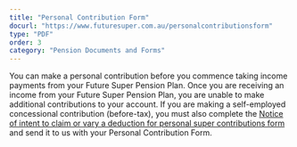 ```yaml
---
title: "Personal Contribution Form"
docurl: "https://www.futuresuper.com.au/personalcontributionsform"
type: "PDF"
order: 3
category: "Pension Documents and Forms"
---
```


You can make a personal contribution before you commence taking income payments from your Future Super Pension Plan. Once you are receiving an income from your Future Super Pension Plan, you are unable to make additional contributions to your account. If you are making a self-employed concessional contribution (before-tax), you must also complete the [Notice of intent to claim or vary a deduction for personal super contributions form](https://www.ato.gov.au/Forms/Notice-of-intent-to-claim-or-vary-a-deduction-for-personal-super-contributions/) and send it to us with your Personal Contribution Form.
